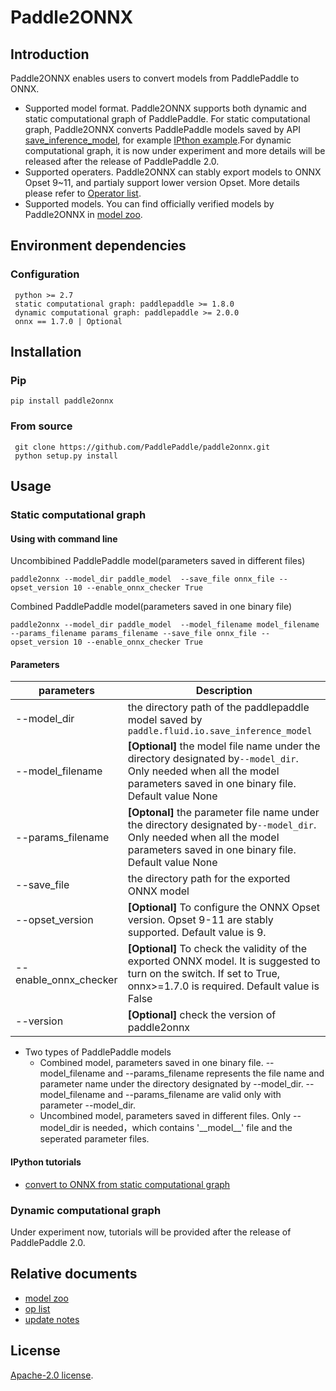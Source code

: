 # Paddle2ONNX

## Introduction

Paddle2ONNX enables users to convert models from PaddlePaddle to ONNX.

- Supported model format. Paddle2ONNX supports both dynamic and static computational graph of PaddlePaddle. For static computational graph, Paddle2ONNX converts PaddlePaddle models saved by API [save_inference_model](https://www.paddlepaddle.org.cn/documentation/docs/zh/develop/api/paddle/static/save_inference_model_cn.html#save-inference-model), for example [IPthon example](examples/tutorial.ipynb).For dynamic computational graph, it is now under experiment and more details will be released after the release of PaddlePaddle 2.0.
- Supported operaters. Paddle2ONNX can stably export models to ONNX Opset 9~11, and partialy support lower version Opset. More details please refer to [Operator list](docs/op_list.md).
- Supported models. You can find officially verified models by Paddle2ONNX in [model zoo](docs/model_zoo.md).

## Environment dependencies

### Configuration
     python >= 2.7  
     static computational graph: paddlepaddle >= 1.8.0
     dynamic computational graph: paddlepaddle >= 2.0.0
     onnx == 1.7.0 | Optional
## Installation

### Pip
    pip install paddle2onnx

### From source

     git clone https://github.com/PaddlePaddle/paddle2onnx.git
     python setup.py install

##  Usage
### Static computational graph
#### Using with command line
Uncombibined PaddlePaddle model(parameters saved in different files)

    paddle2onnx --model_dir paddle_model  --save_file onnx_file --opset_version 10 --enable_onnx_checker True

Combined PaddlePaddle model(parameters saved in one binary file)

    paddle2onnx --model_dir paddle_model  --model_filename model_filename --params_filename params_filename --save_file onnx_file --opset_version 10 --enable_onnx_checker True

#### Parameters
| parameters |Description |
|----------|--------------|
|--model_dir | the directory path of the paddlepaddle model saved by `paddle.fluid.io.save_inference_model`|
|--model_filename |**[Optional]** the model file name under the directory designated by`--model_dir`. Only needed when all the model parameters saved in one binary file. Default value None|
|--params_filename |**[Optonal]** the parameter file name under the directory designated by`--model_dir`. Only needed when all the model parameters saved in one binary file. Default value None|
|--save_file | the directory path for the exported ONNX model|
|--opset_version | **[Optional]** To configure the ONNX Opset version. Opset 9-11 are stably supported. Default value is 9.|
|--enable_onnx_checker| **[Optional]**  To check the validity of the exported ONNX model. It is suggested to turn on the switch. If set to True, onnx>=1.7.0 is required. Default value is False|
|--version |**[Optional]** check the version of paddle2onnx |

- Two types of PaddlePaddle models 
   - Combined model, parameters saved in one binary file. --model_filename and --params_filename represents the file name and parameter name under the directory designated by --model_dir. --model_filename and --params_filename are valid only with parameter --model_dir.
   - Uncombined model, parameters saved in different files. Only --model_dir is needed，which contains '\_\_model\_\_' file and the seperated parameter files.


#### IPython tutorials

- [convert to ONNX from static computational graph](examples/tutorial.ipynb)

### Dynamic computational graph

Under experiment now, tutorials will be provided after the release of PaddlePaddle 2.0.

## Relative documents

- [model zoo](docs/model_zoo.md)
- [op list](docs/op_list.md)
- [update notes](docs/change_log.md)

## License
[Apache-2.0 license](https://github.com/PaddlePaddle/paddle-onnx/blob/develop/LICENSE).